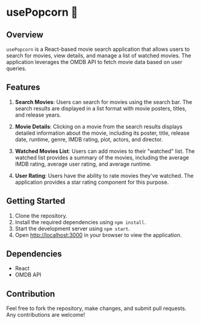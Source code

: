 # usePopcorn 🍿

## Overview

`usePopcorn` is a React-based movie search application that allows users to search for movies, view details, and manage a list of watched movies. The application leverages the OMDB API to fetch movie data based on user queries.

## Features

1. **Search Movies**: Users can search for movies using the search bar. The search results are displayed in a list format with movie posters, titles, and release years.

2. **Movie Details**: Clicking on a movie from the search results displays detailed information about the movie, including its poster, title, release date, runtime, genre, IMDB rating, plot, actors, and director.

3. **Watched Movies List**: Users can add movies to their "watched" list. The watched list provides a summary of the movies, including the average IMDB rating, average user rating, and average runtime.

4. **User Rating**: Users have the ability to rate movies they've watched. The application provides a star rating component for this purpose.

## Getting Started

1. Clone the repository.
2. Install the required dependencies using `npm install`.
3. Start the development server using `npm start`.
4. Open [http://localhost:3000](http://localhost:3000) in your browser to view the application.

## Dependencies

- React
- OMDB API

## Contribution

Feel free to fork the repository, make changes, and submit pull requests. Any contributions are welcome!
